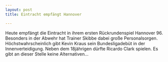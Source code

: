 ```yaml
---
layout: post
title: Eintracht empfängt Hannover

---
```


Heute empfängt die Eintracht in ihrem ersten Rückrundenspiel Hannover 96. Besonders in der Abwehr hat Trainer Skibbe dabei große Personalsorgen. Höchstwahrscheinlich gibt Kevin Kraus sein Bundesligadebüt in der Innenverteidigung. Neben dem 18jährigen dürfte Ricardo Clark spielen. Es gibt an dieser Stelle keine Alternativen...


